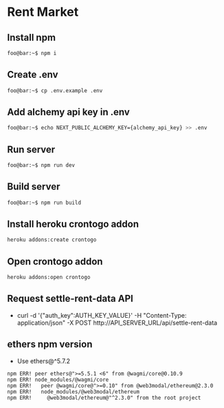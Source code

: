 # Rent Market

## Install npm

```sh
foo@bar:~$ npm i
```

## Create .env

```sh
foo@bar:~$ cp .env.example .env
```

## Add alchemy api key in .env

```sh
foo@bar:~$ echo NEXT_PUBLIC_ALCHEMY_KEY={alchemy_api_key} >> .env
```

## Run server

```sh
foo@bar:~$ npm run dev
```

## Build server

```sh
foo@bar:~$ npm run build
```

## Install heroku crontogo addon

```sh
heroku addons:create crontogo
```

## Open crontogo addon

```sh
heroku addons:open crontogo
```

## Request settle-rent-data API

- curl -d '{"auth_key":AUTH_KEY_VALUE}' -H "Content-Type: application/json" -X POST http://API_SERVER_URL/api/settle-rent-data

## ethers npm version

- Use ethers@^5.7.2

```
npm ERR! peer ethers@">=5.5.1 <6" from @wagmi/core@0.10.9
npm ERR! node_modules/@wagmi/core
npm ERR!   peer @wagmi/core@">=0.10" from @web3modal/ethereum@2.3.0
npm ERR!   node_modules/@web3modal/ethereum
npm ERR!     @web3modal/ethereum@"^2.3.0" from the root project
```
